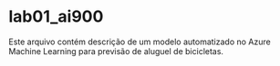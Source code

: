 # lab01_ai900
Este arquivo contém descrição de um modelo automatizado no Azure Machine Learning para previsão de aluguel de bicicletas.
